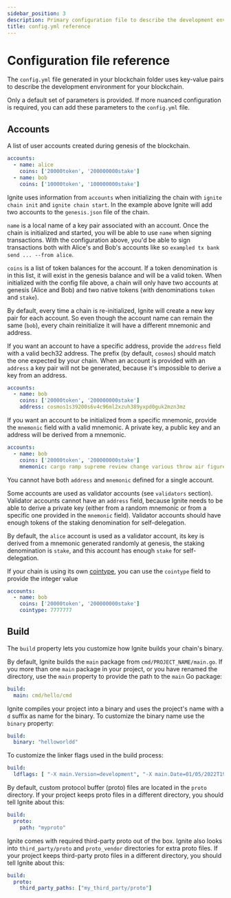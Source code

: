 ```yaml
---
sidebar_position: 3
description: Primary configuration file to describe the development environment for your blockchain.
title: config.yml reference
---
```


# Configuration file reference

The `config.yml` file generated in your blockchain folder uses key-value pairs to describe the development environment for your blockchain.

Only a default set of parameters is provided. If more nuanced configuration is required, you can add these parameters to the `config.yml` file.

## Accounts

A list of user accounts created during genesis of the blockchain.

```yml
accounts:
  - name: alice
    coins: ['20000token', '200000000stake']
  - name: bob
    coins: ['10000token', '100000000stake']
```

Ignite uses information from `accounts` when initializing the chain with `ignite chain init` and `ignite chain start`. In the example above Ignite will add two accounts to the `genesis.json` file of the chain.

`name` is a local name of a key pair associated with an account. Once the chain is initialized and started, you will be able to use `name` when signing transactions. With the configuration above, you'd be able to sign transactions both with Alice's and Bob's accounts like so `exampled tx bank send ... --from alice`.

`coins` is a list of token balances for the account. If a token denomination is in this list, it will exist in the genesis balance and will be a valid token. When initialized with the config file above, a chain will only have two accounts at genesis (Alice and Bob) and two native tokens (with denominations `token` and `stake`).

By default, every time a chain is re-initialized, Ignite will create a new key pair for each account. So even though the account name can remain the same (`bob`), every chain reinitialize it will have a different mnemonic and address.

If you want an account to have a specific address, provide the `address` field with a valid bech32 address. The prefix (by default, `cosmos`) should match the one expected by your chain. When an account is provided with an `address` a key pair will not be generated, because it's impossible to derive a key from an address.

```yml
accounts:
  - name: bob
    coins: ['20000token', '200000000stake']
    address: cosmos1s39200s6v4c96ml2xzuh389yxpd0guk2mzn3mz
```

If you want an account to be initialized from a specific mnemonic, provide the `mnemonic` field with a valid mnemonic. A private key, a public key and an address will be derived from a mnemonic.

```yml
accounts:
  - name: bob
    coins: ['20000token', '200000000stake']
    mnemonic: cargo ramp supreme review change various throw air figure humble soft steel slam pole betray inhale already dentist enough away office apple sample glue
```

You cannot have both `address` and `mnemonic` defined for a single account.

Some accounts are used as validator accounts (see `validators` section). Validator accounts cannot have an `address` field, because Ignite needs to be able to derive a private key (either from a random mnemonic or from a specific one provided in the `mnemonic` field). Validator accounts should have enough tokens of the staking denomination for self-delegation.

By default, the `alice` account is used as a validator account, its key is derived from a mnemonic generated randomly at genesis, the staking denomination is `stake`, and this account has enough `stake` for self-delegation.

If your chain is using its own [cointype](https://github.com/satoshilabs/slips/blob/master/slip-0044.md), you can use the `cointype` field to provide the integer value

```yml
accounts:
  - name: bob
    coins: ['20000token', '200000000stake']
    cointype: 7777777
```

## Build

The `build` property lets you customize how Ignite builds your chain's binary.

By default, Ignite builds the `main` package from `cmd/PROJECT_NAME/main.go`. If you more than one `main` package in your project, or you have renamed the directory, use the `main` property to provide the path to the `main` Go package:

```yml
build:
  main: cmd/hello/cmd
```

Ignite compiles your project into a binary and uses the project's name with a `d` suffix as name for the binary. To customize the binary name use the `binary` property:

```yml
build:
  binary: "helloworldd"
```

To customize the linker flags used in the build process:

```yml
build:
  ldflags: [ "-X main.Version=development", "-X main.Date=01/05/2022T19:54" ]
```

By default, custom protocol buffer (proto) files are located in the `proto` directory. If your project keeps proto files in a different directory, you should tell Ignite about this:

```yml
build:
  proto:
    path: "myproto"
```

Ignite comes with required third-party proto out of the box. Ignite also looks into `third_party/proto` and `proto_vendor` directories for extra proto files. If your project keeps third-party proto files in a different directory, you should tell Ignite about this:

```yml
build:
  proto:
    third_party_paths: ["my_third_party/proto"]
```